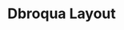 ---
layout: layouts/keymapdb_entry.njk
OS: []
keymapAuthor: dbroqua
firmware: QMK
hasHomeRowMods: False
hasLetterOnThumb: False
keymapImage: https://i.imgur.com/XxBtDBy.png
imageDate: idk
keyCount: 48
keyboard: Planck
baseLayouts: ["QWERTY"]
languages: ['English']
layerCount: 5
title: "Dbroqua Layout"
isSplit: False
stagger: ortholinear
summary: 
keymapUrl: https://github.com/dbroqua/qmk_firmware/tree/master/keyboards/planck/keymaps/dbroqua
writeup: https://github.com/dbroqua/qmk_firmware/tree/master/keyboards/planck/keymaps/dbroqua/readme.md
---